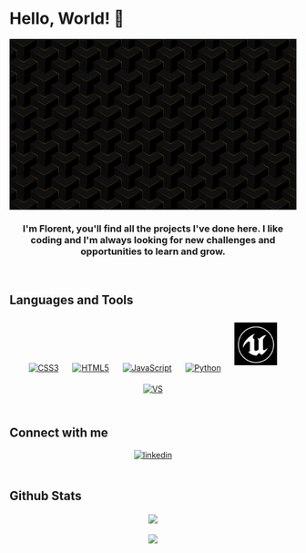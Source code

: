 # Hello, World! 👋  
<div align="center">
<img src="https://github.com/Majestic-MJ12/Majestic-MJ12/blob/main/Geometric-1280x790.png" align="center" height="300" width="1200" />
</div>  
  
### <div align="center">I'm Florent, you'll find all the projects I've done here. I like coding and I'm always looking for new challenges and opportunities to learn and grow.</div>  
  
<br/>  

## Languages and Tools  
<div align="center">  
<a href="https://www.w3schools.com/css/" target="_blank"><img style="margin: 10px" src="https://img.shields.io/badge/CSS-239120?&style=for-the-badge&logo=css3&logoColor=white" alt="CSS3" height="75" /></a>  
<a href="https://en.wikipedia.org/wiki/HTML5" target="_blank"><img style="margin: 10px" src="https://img.shields.io/badge/HTML-239120?style=for-the-badge&logo=html5&logoColor=white" alt="HTML5" height="75" /></a>  
<a href="https://www.javascript.com/" target="_blank"><img style="margin: 10px" src="	https://img.shields.io/badge/JavaScript-F7DF1E?style=for-the-badge&logo=javascript&logoColor=black" alt="JavaScript" height="75" /></a>  
<a href="https://www.python.org/" target="_blank"><img style="margin: 10px" src="https://img.shields.io/badge/Python-14354C?style=for-the-badge&logo=python&logoColor=white" alt="Python" height="75" /></a>  
<a href="https://www.unrealengine.com/en-US/" target="_blank"><img style="margin: 10px" src="https://github.com/Majestic-MJ12/Majestic-MJ12/blob/main/Unreal_Engine-Logo.jpg" alt="UE" height="75" /></a>  
<a href="https://visualstudio.microsoft.com/fr/" target="_blank"><img style="margin: 10px" src="https://img.shields.io/badge/Visual_Studio-5C2D91?style=for-the-badge&logo=visual%20studio&logoColor=white" alt="VS" height="75" /></a>  
</div>  

</td></tr></table>  
<br/>  

## Connect with me  
<div align="center">
<a href="https://linkedin.com/in/https://www.linkedin.com/in/florent-spring/" target="_blank">
<img src=https://img.shields.io/badge/linkedin-%231E77B5.svg?&style=for-the-badge&logo=linkedin&logoColor=white alt=linkedin style="margin-bottom: 5px;" />
</a>  
</div>  
  
<br/>  

## Github Stats  
<div align="center"><img src="https://github-readme-stats.vercel.app/api?username=Majestic-MJ12&show_icons=true&count_private=true&hide_border=true" align="center" /></div>  
<br/>  
<div align="center">
<img src="https://komarev.com/ghpvc/?username=Majestic-MJ12&&style=flat-square" align="center" />
</div>  
